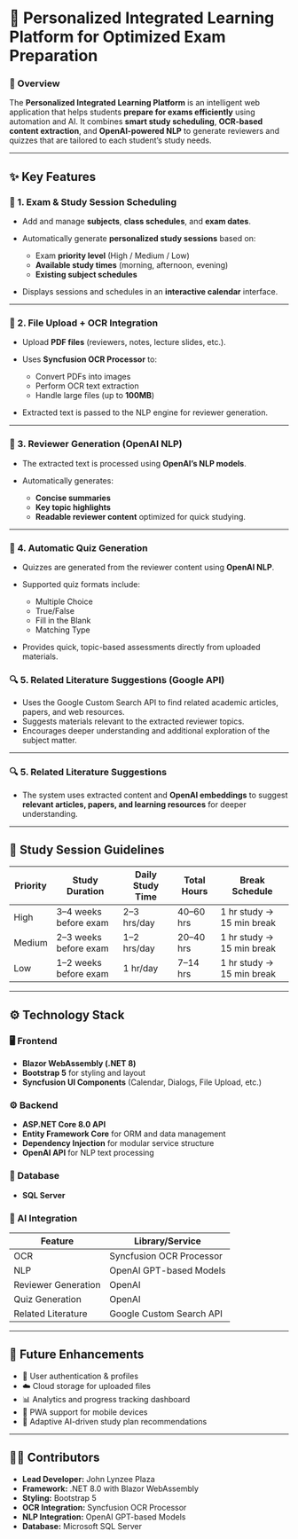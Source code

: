 # 🧠 Personalized Integrated Learning Platform for Optimized Exam Preparation

### 🚀 Overview

The **Personalized Integrated Learning Platform** is an intelligent web application that helps students **prepare for exams efficiently** using automation and AI.
It combines **smart study scheduling**, **OCR-based content extraction**, and **OpenAI-powered NLP** to generate reviewers and quizzes that are tailored to each student’s study needs.

---

## ✨ Key Features

### 📅 1. Exam & Study Session Scheduling

* Add and manage **subjects**, **class schedules**, and **exam dates**.
* Automatically generate **personalized study sessions** based on:

  * Exam **priority level** (High / Medium / Low)
  * **Available study times** (morning, afternoon, evening)
  * **Existing subject schedules**
* Displays sessions and schedules in an **interactive calendar** interface.

---

### 📄 2. File Upload + OCR Integration

* Upload **PDF files** (reviewers, notes, lecture slides, etc.).
* Uses **Syncfusion OCR Processor** to:

  * Convert PDFs into images
  * Perform OCR text extraction
  * Handle large files (up to **100MB**)
* Extracted text is passed to the NLP engine for reviewer generation.

---

### 🧠 3. Reviewer Generation (OpenAI NLP)

* The extracted text is processed using **OpenAI’s NLP models**.
* Automatically generates:

  * **Concise summaries**
  * **Key topic highlights**
  * **Readable reviewer content** optimized for quick studying.

---

### 📝 4. Automatic Quiz Generation

* Quizzes are generated from the reviewer content using **OpenAI NLP**.
* Supported quiz formats include:

  * Multiple Choice
  * True/False
  * Fill in the Blank
  * Matching Type
* Provides quick, topic-based assessments directly from uploaded materials.

### 🔍 5. Related Literature Suggestions (Google API)

* Uses the Google Custom Search API to find related academic articles, papers, and web resources.
* Suggests materials relevant to the extracted reviewer topics.
* Encourages deeper understanding and additional exploration of the subject matter.

---

### 🔍 5. Related Literature Suggestions

* The system uses extracted content and **OpenAI embeddings** to suggest **relevant articles, papers, and learning resources** for deeper understanding.

---

## 🧮 Study Session Guidelines

| **Priority** | **Study Duration**    | **Daily Study Time** | **Total Hours** | **Break Schedule**        |
| ------------ | --------------------- | -------------------- | --------------- | ------------------------- |
| High         | 3–4 weeks before exam | 2–3 hrs/day          | 40–60 hrs       | 1 hr study → 15 min break |
| Medium       | 2–3 weeks before exam | 1–2 hrs/day          | 20–40 hrs       | 1 hr study → 15 min break |
| Low          | 1–2 weeks before exam | 1 hr/day             | 7–14 hrs        | 1 hr study → 15 min break |

---

## ⚙️ Technology Stack

### 🖥️ Frontend

* **Blazor WebAssembly (.NET 8)**
* **Bootstrap 5** for styling and layout
* **Syncfusion UI Components** (Calendar, Dialogs, File Upload, etc.)

### ⚙️ Backend

* **ASP.NET Core 8.0 API**
* **Entity Framework Core** for ORM and data management
* **Dependency Injection** for modular service structure
* **OpenAI API** for NLP text processing

### 🧩 Database

* **SQL Server**

### 🤖 AI Integration

| Feature             | Library/Service          |
| ------------------- | ------------------------ |
| OCR                 | Syncfusion OCR Processor |
| NLP                 | OpenAI GPT-based Models  |
| Reviewer Generation | OpenAI                   |
| Quiz Generation     | OpenAI                   |
| Related Literature  | Google Custom Search API |

---

## 🔮 Future Enhancements

* 🔐 User authentication & profiles
* ☁️ Cloud storage for uploaded files
* 📊 Analytics and progress tracking dashboard
* 📱 PWA support for mobile devices
* 🧭 Adaptive AI-driven study plan recommendations

---

## 👨‍💻 Contributors

* **Lead Developer:** John Lynzee Plaza
* **Framework:** .NET 8.0 with Blazor WebAssembly
* **Styling:** Bootstrap 5
* **OCR Integration:** Syncfusion OCR Processor
* **NLP Integration:** OpenAI GPT-based Models
* **Database:** Microsoft SQL Server
